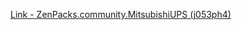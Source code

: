 [Link - ZenPacks.community.MitsubishiUPS (j053ph4)](https://github.com/j053ph4/ZenPacks.community.MitsubishiUPS)
